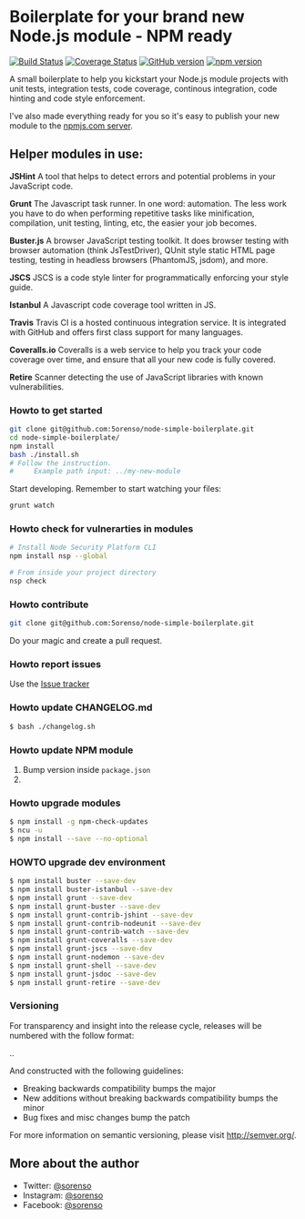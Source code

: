 # Boilerplate for your brand new Node.js module - NPM ready

[![Build Status](https://travis-ci.org/5orenso/node-simple-boilerplate.svg?branch=master)](https://travis-ci.org/5orenso/node-simple-boilerplate)
[![Coverage Status](https://coveralls.io/repos/github/5orenso/node-simple-boilerplate/badge.svg?branch=master)](https://coveralls.io/github/5orenso/node-simple-boilerplate?branch=master)
[![GitHub version](https://badge.fury.io/gh/5orenso%2Fnode-simple-boilerplate.svg)](https://badge.fury.io/gh/5orenso%2Fnode-simple-boilerplate)
[![npm version](https://badge.fury.io/js/node-simple-boilerplate.svg)](https://badge.fury.io/js/node-simple-boilerplate)

A small boilerplate to help you kickstart your Node.js module projects with unit tests, integration tests, code coverage, continous integration, code hinting and code style enforcement.

I've also made everything ready for you so it's easy to publish your new module to the [npmjs.com server](https://npmjs.com).

## Helper modules in use:

__JSHint__
A tool that helps to detect errors and potential problems in your JavaScript code.

__Grunt__
The Javascript task runner. In one word: automation. The less work you have to do when performing repetitive tasks like minification, compilation, unit testing, linting, etc, the easier your job becomes.

__Buster.js__
A browser JavaScript testing toolkit. It does browser testing with browser automation (think JsTestDriver), QUnit style static HTML page testing, testing in headless browsers (PhantomJS, jsdom), and more.

__JSCS__
JSCS is a code style linter for programmatically enforcing your style guide.

__Istanbul__
A Javascript code coverage tool written in JS.

__Travis__
Travis CI is a hosted continuous integration service. It is integrated with GitHub and offers first class support for many languages.

__Coveralls.io__
Coveralls is a web service to help you track your code coverage over time, and ensure that all your new code is fully covered.

__Retire__
Scanner detecting the use of JavaScript libraries with known vulnerabilities.

### Howto to get started
```bash
git clone git@github.com:5orenso/node-simple-boilerplate.git
cd node-simple-boilerplate/
npm install
bash ./install.sh
# Follow the instruction.
#     Example path input: ../my-new-module
```

Start developing. Remember to start watching your files:
```bash
grunt watch
```

### Howto check for vulnerarties in modules
```bash
# Install Node Security Platform CLI
npm install nsp --global  

# From inside your project directory
nsp check  
```

### Howto contribute

```bash
git clone git@github.com:5orenso/node-simple-boilerplate.git
```
Do your magic and create a pull request.

### Howto report issues
Use the [Issue tracker](https://github.com/5orenso/node-simple-boilerplate/issues)

### Howto update CHANGELOG.md
```bash
$ bash ./changelog.sh
```

### Howto update NPM module

1. Bump version inside `package.json`
2. 

### Howto upgrade modules
```bash
$ npm install -g npm-check-updates
$ ncu -u
$ npm install --save --no-optional
```

### HOWTO upgrade dev environment
```bash
$ npm install buster --save-dev
$ npm install buster-istanbul --save-dev
$ npm install grunt --save-dev
$ npm install grunt-buster --save-dev
$ npm install grunt-contrib-jshint --save-dev
$ npm install grunt-contrib-nodeunit --save-dev
$ npm install grunt-contrib-watch --save-dev
$ npm install grunt-coveralls --save-dev
$ npm install grunt-jscs --save-dev
$ npm install grunt-nodemon --save-dev
$ npm install grunt-shell --save-dev
$ npm install grunt-jsdoc --save-dev
$ npm install grunt-retire --save-dev
```

### Versioning
For transparency and insight into the release cycle, releases will be
numbered with the follow format:

<major>.<minor>.<patch>

And constructed with the following guidelines:

* Breaking backwards compatibility bumps the major
* New additions without breaking backwards compatibility bumps the minor
* Bug fixes and misc changes bump the patch

For more information on semantic versioning, please visit http://semver.org/.

## More about the author

- Twitter: [@sorenso](https://twitter.com/sorenso)
- Instagram: [@sorenso](https://instagram.com/sorenso)
- Facebook: [@sorenso](https://facebook.com/sorenso)
